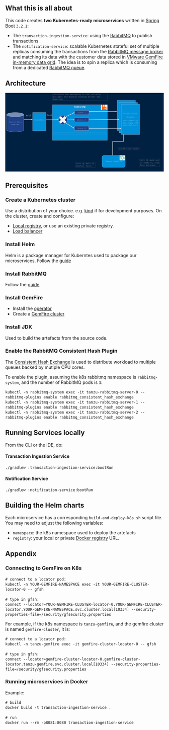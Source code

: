## What this is all about
This code creates **two Kubernetes-ready microservices** written in [Spring Boot](https://spring.io/projects/spring-boot/) `3.2.1`:
* The `transaction-ingestion-service`: using the [RabbitMQ](https://tanzu.vmware.com/rabbitmq) to publish transactions
* The  `notification-service`: scalable Kubernetes stateful set of multiple replicas consuming the transactions from the [RabbitMQ message broker](https://tanzu.vmware.com/rabbitmq) and matching its data with the customer data stored in [VMware GemFire in-memory data grid](https://www.vmware.com/au/products/gemfire.html). The idea is to spin a replica which is consuming from a dedicated [RabbitMQ queue](https://www.rabbitmq.com/queues.html).

## Architecture
![Architecture](Docs/architecture.png)

## Prerequisites

### Create a Kubernetes cluster
Use a distribution of your choice. e.g. [kind](https://kind.sigs.k8s.io/) if for development purposes.
On the cluster, create and configure:
* [Local registry](https://kind.sigs.k8s.io/docs/user/local-registry/), or use an existing private registry.
* [Load balancer](https://kind.sigs.k8s.io/docs/user/loadbalancer/)

### Install Helm
Helm is a package manager for Kuberntes used to package our microservices.
Follow the [guide](https://helm.sh/docs/intro/install/)

### Install RabbitMQ
Follow the [guide](https://docs.vmware.com/en/VMware-RabbitMQ-for-Kubernetes/1/rmq/installation.html)

### Install GemFire
* Install the [operator](https://docs.vmware.com/en/VMware-GemFire-for-Kubernetes/2.3/gf-k8s/install.html)
* Create a [GemFire cluster](https://docs.vmware.com/en/VMware-GemFire-for-Kubernetes/2.3/gf-k8s/create-and-delete.html)

### Install JDK
Used to build the artefacts from the source code.

### Enable the RabbitMQ Consistent Hash Plugin
The [Consistent Hash Exchange](https://github.com/rabbitmq/rabbitmq-consistent-hash-exchange) is used to distribute workload to multiple queues backed by mutiple CPU cores.

To enable the plugin, assuming the k8s rabbitmq namespace is `rabbitmq-system`, and the number of RabbitMQ pods is `3`:
```
kubectl -n rabbitmq-system exec -it tanzu-rabbitmq-server-0 -- rabbitmq-plugins enable rabbitmq_consistent_hash_exchange
kubectl -n rabbitmq-system exec -it tanzu-rabbitmq-server-1 -- rabbitmq-plugins enable rabbitmq_consistent_hash_exchange
kubectl -n rabbitmq-system exec -it tanzu-rabbitmq-server-2 -- rabbitmq-plugins enable rabbitmq_consistent_hash_exchange
```

## Running Services locally
From the CLI or the IDE, do:
#### Transaction Ingestion Service
```
./gradlew :transaction-ingestion-service:bootRun
```
#### Notification Service
```
./gradlew :notification-service:bootRun
```

## Building the Helm charts
Each microservice has a corresponding `build-and-deploy-k8s.sh` script file.
You may need to adjust the following variables:
* `namespace`: the k8s namespace used to deploy the artefacts
* `registry`: your local or private [Docker registry](https://docs.docker.com/registry/) URL.

## Appendix
### Connecting to GemFire on K8s
```
# connect to a locator pod:
kubectl -n YOUR-GEMFIRE-NAMESPACE exec -it YOUR-GEMFIRE-CLUSTER-locator-0 -- gfsh

# type in gfsh:
connect --locator=YOUR-GEMFIRE-CLUSTER-locator-0.YOUR-GEMFIRE-CLUSTER-locator.YOUR-GEMFIRE-NAMESPACE.svc.cluster.local[10334] --security-properties-file=/security/gfsecurity.properties

```
For example, if the k8s namespace is `tanzu-gemfire`, and the gemfire cluster is named `gemfire-cluster`, it is:
```
# connect to a locator pod:
kubectl -n tanzu-gemfire exec -it gemfire-cluster-locator-0 -- gfsh

# type in gfsh:
connect --locator=gemfire-cluster-locator-0.gemfire-cluster-locator.tanzu-gemfire.svc.cluster.local[10334] --security-properties-file=/security/gfsecurity.properties
```

### Running microservices in Docker
Example:
```
# build
docker build -t transaction-ingestion-service .

# run
docker run --rm -p8081:8080 transaction-ingestion-service
```
